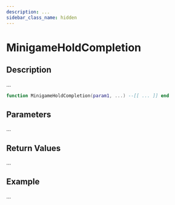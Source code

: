 ```yaml
---
description: ...
sidebar_class_name: hidden
---
```


# MinigameHoldCompletion

## Description

...

```lua
function MinigameHoldCompletion(param1, ...) --[[ ... ]] end
```

## Parameters

...

## Return Values

...

## Example

...

